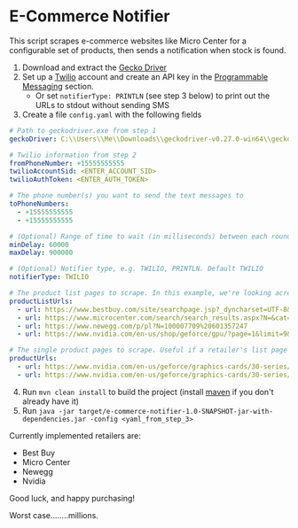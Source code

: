 # E-Commerce Notifier

This script scrapes e-commerce websites like Micro Center for a configurable set of products,
 then sends a notification when stock is found.

1. Download and extract the [Gecko Driver](https://github.com/mozilla/geckodriver/releases)
2. Set up a [Twilio](https://www.twilio.com/) account and create an API key in the
 [Programmable Messaging](https://www.twilio.com/console/sms/dashboard) section.
   * Or set `notifierType: PRINTLN` (see step 3 below) to print out the URLs to stdout without sending SMS
3. Create a file `config.yaml` with the following fields
```yaml
# Path to geckodriver.exe from step 1
geckoDriver: C:\\Users\\Me\\Downloads\\geckodriver-v0.27.0-win64\\geckodriver.exe

# Twilio information from step 2
fromPhoneNumber: +15555555555
twilioAccountSid: <ENTER_ACCOUNT_SID>
twilioAuthToken: <ENTER_AUTH_TOKEN>

# The phone number(s) you want to send the text messages to
toPhoneNumbers: 
  - +15555555555
  - +15555555555

# (Optional) Range of time to wait (in milliseconds) between each round of website scrapes. Default 60000-900000
minDelay: 60000
maxDelay: 900000

# (Optional) Notifier type, e.g. TWILIO, PRINTLN. Default TWILIO
notifierType: TWILIO

# The product list pages to scrape. In this example, we're looking across 4 retailers for any RTX 3080 availability
productListUrls:
  - url: https://www.bestbuy.com/site/searchpage.jsp?_dyncharset=UTF-8&browsedCategory=abcat0507002&id=pcat17071&iht=n&ks=960&list=y&qp=gpusv_facet%3DGraphics%20Processing%20Unit%20(GPU)~NVIDIA%20GeForce%20RTX%203080&sc=Global&st=categoryid%24abcat0507002&type=page&usc=All%20Categories
  - url: https://www.microcenter.com/search/search_results.aspx?N=&cat=&Ntt=3080&searchButton=search&storeId=045
  - url: https://www.newegg.com/p/pl?N=100007709%20601357247
  - url: https://www.nvidia.com/en-us/shop/geforce/gpu/?page=1&limit=9&locale=en-us&category=GPU&gpu=RTX%203080&manufacturer=NVIDIA&manufacturer_filter=NVIDIA~1,ASUS~1,EVGA~2,GIGABYTE~2,MSI~1,PNY~0,ZOTAC~0

# The single product pages to scrape. Useful if a retailer's list page is terrible.
productUrls:
  - url: https://www.nvidia.com/en-us/geforce/graphics-cards/30-series/rtx-3080/
  - url: https://www.nvidia.com/en-us/geforce/graphics-cards/30-series/rtx-3090/
```
4. Run `mvn clean install` to build the project (install [maven](https://maven.apache.org/install.html)
 if you don't already have it)
5. Run `java -jar target/e-commerce-notifier-1.0-SNAPSHOT-jar-with-dependencies.jar -config <yaml_from_step_3>`

Currently implemented retailers are:
  * Best Buy
  * Micro Center
  * Newegg
  * Nvidia

Good luck, and happy purchasing!

Worst case........millions.
